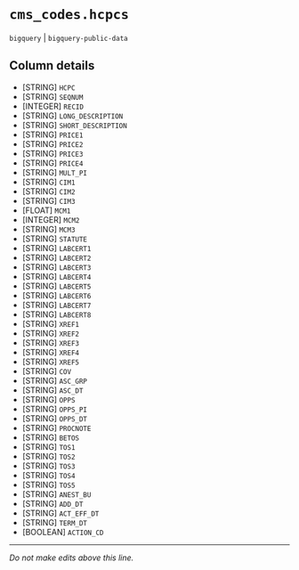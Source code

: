 # `cms_codes.hcpcs`
`bigquery` | `bigquery-public-data`

## Column details
* [STRING]    `HCPC`
* [STRING]    `SEQNUM`
* [INTEGER]   `RECID`
* [STRING]    `LONG_DESCRIPTION`
* [STRING]    `SHORT_DESCRIPTION`
* [STRING]    `PRICE1`
* [STRING]    `PRICE2`
* [STRING]    `PRICE3`
* [STRING]    `PRICE4`
* [STRING]    `MULT_PI`
* [STRING]    `CIM1`
* [STRING]    `CIM2`
* [STRING]    `CIM3`
* [FLOAT]     `MCM1`
* [INTEGER]   `MCM2`
* [STRING]    `MCM3`
* [STRING]    `STATUTE`
* [STRING]    `LABCERT1`
* [STRING]    `LABCERT2`
* [STRING]    `LABCERT3`
* [STRING]    `LABCERT4`
* [STRING]    `LABCERT5`
* [STRING]    `LABCERT6`
* [STRING]    `LABCERT7`
* [STRING]    `LABCERT8`
* [STRING]    `XREF1`
* [STRING]    `XREF2`
* [STRING]    `XREF3`
* [STRING]    `XREF4`
* [STRING]    `XREF5`
* [STRING]    `COV`
* [STRING]    `ASC_GRP`
* [STRING]    `ASC_DT`
* [STRING]    `OPPS`
* [STRING]    `OPPS_PI`
* [STRING]    `OPPS_DT`
* [STRING]    `PROCNOTE`
* [STRING]    `BETOS`
* [STRING]    `TOS1`
* [STRING]    `TOS2`
* [STRING]    `TOS3`
* [STRING]    `TOS4`
* [STRING]    `TOS5`
* [STRING]    `ANEST_BU`
* [STRING]    `ADD_DT`
* [STRING]    `ACT_EFF_DT`
* [STRING]    `TERM_DT`
* [BOOLEAN]   `ACTION_CD`

-------------------------------------------------------------------------------
*Do not make edits above this line.*
